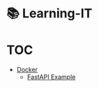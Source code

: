 # 📚 Learning-IT

# TOC

- [Docker](docs/containers/docker/docker.md)
  - [FastAPI Example](docs/containers/docker/examples/fastapi/tasks.md)
